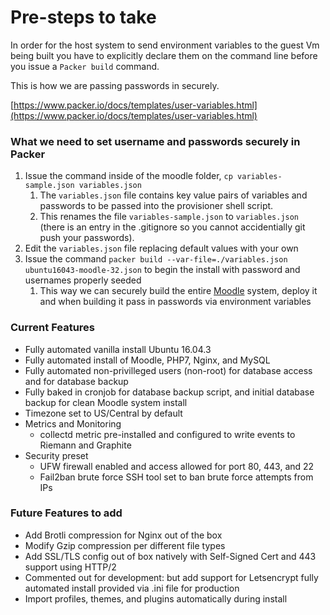 # Pre-steps to take
In order for the host system to send environment variables to the guest Vm being built you have to explicitly declare them on the command line before you issue a ```Packer build``` command.

This is how we are passing passwords in securely.

[https://www.packer.io/docs/templates/user-variables.html](https://www.packer.io/docs/templates/user-variables.html)

### What we need to set username and passwords securely in Packer
1) Issue the command inside of the moodle folder, ```cp variables-sample.json variables.json```
    1) The ```variables.json``` file contains key value pairs of variables and passwords to be passed into the provisioner shell script.
    1) This renames the file ```variables-sample.json``` to ```variables.json```  (there is an entry in the .gitignore so you cannot accidentially git push your passwords).
1) Edit the ```variables.json``` file replacing default values with your own    
1) Issue the command ```packer build --var-file=./variables.json ubuntu16043-moodle-32.json``` to begin the install with password and usernames properly seeded
    1) This way we can securely build the entire [Moodle](http://moodle.org "Moodle") system, deploy it and when building it pass in passwords via environment variables

### Current Features
* Fully automated vanilla install Ubuntu 16.04.3
* Fully automated install of Moodle, PHP7, Nginx, and MySQL 
* Fully automated non-privilleged users (non-root) for database access and for database backup
* Fully baked in cronjob for database backup script, and initial database backup for clean Moodle system install
* Timezone set to US/Central by default
* Metrics and Monitoring
    + collectd metric pre-installed and configured to write events to Riemann and Graphite 
* Security preset
    + UFW firewall enabled and access allowed for port 80, 443, and 22 
    + Fail2ban brute force SSH tool set to ban brute force attempts from IPs 


### Future Features to add

+  Add Brotli compression for Nginx out of the box
+  Modify Gzip compression per different file types
+  Add SSL/TLS config out of box natively with Self-Signed Cert and 443 support using HTTP/2
+  Commented out for development: but add support for Letsencrypt fully automated install provided via .ini file for production
+  Import profiles, themes, and plugins automatically during install